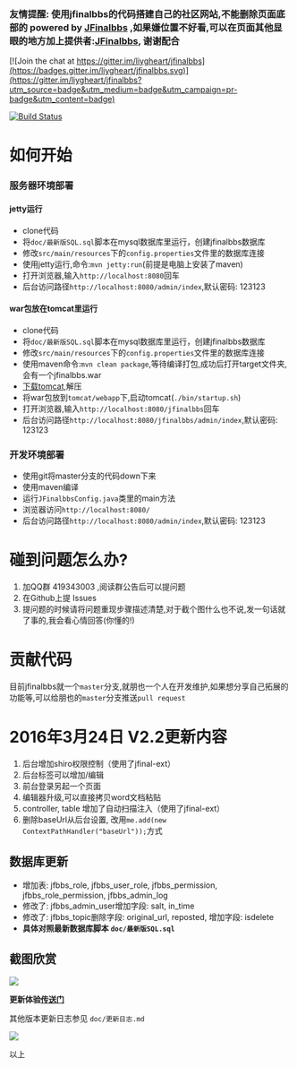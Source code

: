 ### 友情提醒: 使用jfinalbbs的代码搭建自己的社区网站,不能删除页面底部的 powered by [JFinalbbs](http://jfinalbbs.com) ,如果嫌位置不好看,可以在页面其他显眼的地方加上提供者:[JFinalbbs](http://jfinalbbs.com), 谢谢配合

[![Join the chat at https://gitter.im/liygheart/jfinalbbs](https://badges.gitter.im/liygheart/jfinalbbs.svg)](https://gitter.im/liygheart/jfinalbbs?utm_source=badge&utm_medium=badge&utm_campaign=pr-badge&utm_content=badge)

[![Build Status](https://travis-ci.org/liygheart/jfinalbbs.svg?branch=master)](https://travis-ci.org/liygheart/jfinalbbs)

# 如何开始

### 服务器环境部署

#### jetty运行

- clone代码
- 将`doc/最新版SQL.sql`脚本在mysql数据库里运行，创建jfinalbbs数据库
- 修改`src/main/resources`下的`config.properties`文件里的数据库连接
- 使用jetty运行,命令:`mvn jetty:run`(前提是电脑上安装了maven)
- 打开浏览器,输入`http://localhost:8080`回车
- 后台访问路径`http://localhost:8080/admin/index`,默认密码: 123123

#### war包放在tomcat里运行

- clone代码
- 将`doc/最新版SQL.sql`脚本在mysql数据库里运行，创建jfinalbbs数据库
- 修改`src/main/resources`下的`config.properties`文件里的数据库连接
- 使用maven命令:`mvn clean package`,等待编译打包,成功后打开target文件夹,会有一个jfinalbbs.war
- [下载tomcat](http://tomcat.apache.org),解压
- 将war包放到`tomcat/webapp`下,启动tomcat(`./bin/startup.sh`)
- 打开浏览器,输入`http://localhost:8080/jfinalbbs`回车
- 后台访问路径`http://localhost:8080/jfinalbbs/admin/index`,默认密码: 123123

### 开发环境部署

- 使用git将master分支的代码down下来
- 使用maven编译
- 运行`JFinalbbsConfig.java`类里的main方法
- 浏览器访问`http://localhost:8080/`
- 后台访问路径`http://localhost:8080/admin/index`,默认密码: 123123

# 碰到问题怎么办?

1. 加QQ群 419343003 ,阅读群公告后可以提问题
2. 在Github上提 Issues
3. 提问题的时候请将问题重现步骤描述清楚,对于截个图什么也不说,发一句话就了事的,我会看心情回答(你懂的!)

# 贡献代码

目前jfinalbbs就一个`master`分支,就朋也一个人在开发维护,如果想分享自己拓展的功能等,可以给朋也的`master`分支推送`pull request`

# 2016年3月24日 V2.2更新内容

1. 后台增加shiro权限控制（使用了jfinal-ext）
2. 后台标签可以增加/编辑
3. 前台登录另起一个页面
4. 编辑器升级,可以直接拷贝word文档粘贴
5. controller, table 增加了自动扫描注入（使用了jfinal-ext）
6. 删除baseUrl从后台设置, 改用`me.add(new ContextPathHandler("baseUrl"));`方式

## 数据库更新

- 增加表: jfbbs_role, jfbbs_user_role, jfbbs_permission, jfbbs_role_permission, jfbbs_admin_log
- 修改了: jfbbs_admin_user增加字段: salt, in_time
- 修改了: jfbbs_topic删除字段: original_url, reposted, 增加字段: isdelete
- **具体对照最新数据库脚本 `doc/最新版SQL.sql`**

## 截图欣赏

![](http://7xj5k8.com1.z0.glb.clouddn.com/QQ20160324-0.png)

**更新体验[传送门](http://jfinalbbs.com)**

其他版本更新日志参见 `doc/更新日志.md`

![](http://jfinalbbs.com/static/upload/imgs/381938b1861da719.jpeg)

以上
